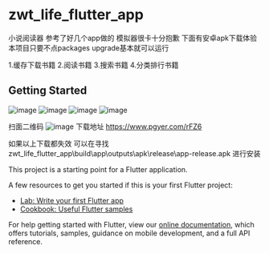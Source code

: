 # zwt_life_flutter_app
小说阅读器 参考了好几个app做的 模拟器很卡十分抱歉  下面有安卓apk下载体验 
本项目只要不点packages upgrade基本就可以运行

1.缓存下载书籍 2.阅读书籍 3.搜索书籍 4.分类排行书籍
## Getting Started
![image](https://github.com/z1076820548/zwt_life_flutter_app/blob/master/gif/read.gif)
![image](https://github.com/z1076820548/zwt_life_flutter_app/blob/master/gif/rank.gif)
![image](https://github.com/z1076820548/zwt_life_flutter_app/blob/master/gif/search.gif)
![image](https://github.com/z1076820548/zwt_life_flutter_app/blob/master/gif/cache.gif)

扫面二维码
![image](https://github.com/z1076820548/zwt_life_flutter_app/blob/master/gif/code.png)
下载地址 https://www.pgyer.com/rFZ6

如果以上下载都失效
可以在寻找zwt_life_flutter_app\build\app\outputs\apk\release\app-release.apk 进行安装

This project is a starting point for a Flutter application.

A few resources to get you started if this is your first Flutter project:

- [Lab: Write your first Flutter app](https://flutter.io/docs/get-started/codelab)
- [Cookbook: Useful Flutter samples](https://flutter.io/docs/cookbook)

For help getting started with Flutter, view our 
[online documentation](https://flutter.io/docs), which offers tutorials, 
samples, guidance on mobile development, and a full API reference.
